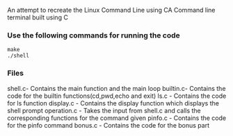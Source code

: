 An attempt to recreate the Linux Command Line using CA Command line terminal built using C

### Use the following commands for running the code ##
  ```
  make
  ./shell
  ```

### Files ##
  shell.c- Contains the main function and the main loop
  builtin.c- Contains the code for the builtin functions(cd,pwd,echo and exit)
  ls.c - Contains the code for ls function
  display.c - Contains the display function which displays the shell prompt
  operation.c - Takes the input from shell.c and calls the corresponding functions for the command given
  pinfo.c - Contains the code for the pinfo command
  bonus.c - Contains the code for the bonus part
